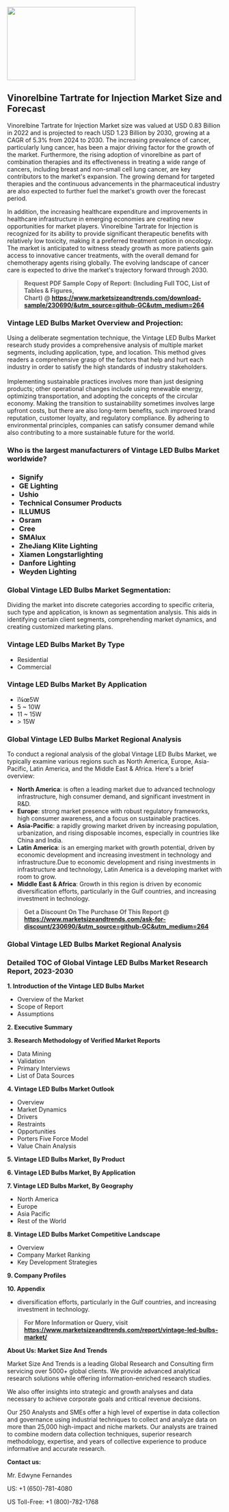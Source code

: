 <p><img class="alignnone size-medium wp-image-20088" src="https://ffe5etoiles.com/wp-content/uploads/2024/12/MST1-300x171.png" alt="" width="300" height="171" /></p><h2>Vinorelbine Tartrate for Injection Market Size and Forecast</h2><p>Vinorelbine Tartrate for Injection Market size was valued at USD 0.83 Billion in 2022 and is projected to reach USD 1.23 Billion by 2030, growing at a CAGR of 5.3% from 2024 to 2030. The increasing prevalence of cancer, particularly lung cancer, has been a major driving factor for the growth of the market. Furthermore, the rising adoption of vinorelbine as part of combination therapies and its effectiveness in treating a wide range of cancers, including breast and non-small cell lung cancer, are key contributors to the market's expansion. The growing demand for targeted therapies and the continuous advancements in the pharmaceutical industry are also expected to further fuel the market's growth over the forecast period.</p><p>In addition, the increasing healthcare expenditure and improvements in healthcare infrastructure in emerging economies are creating new opportunities for market players. Vinorelbine Tartrate for Injection is recognized for its ability to provide significant therapeutic benefits with relatively low toxicity, making it a preferred treatment option in oncology. The market is anticipated to witness steady growth as more patients gain access to innovative cancer treatments, with the overall demand for chemotherapy agents rising globally. The evolving landscape of cancer care is expected to drive the market's trajectory forward through 2030.</p></p><blockquote id="" class=""><strong>Request PDF Sample Copy of Report: (Including Full TOC, List of Tables &amp; Figures, Chart)&nbsp;@&nbsp;<strong><a href="https://www.marketsizeandtrends.com/download-sample/230690/&utm_source=github-GC&utm_medium=264" target="_blank">https://www.marketsizeandtrends.com/download-sample/230690/&utm_source=github-GC&utm_medium=264</a></strong></strong></blockquote><h3 id="" class="">Vintage LED Bulbs Market&nbsp;Overview and Projection:</h3><p id="" class="">Using a deliberate segmentation technique, the Vintage LED Bulbs Market research study provides a comprehensive analysis of multiple market segments, including application, type, and location. This method gives readers a comprehensive grasp of the factors that help and hurt each industry in order to satisfy the high standards of industry stakeholders. <br /> <br />Implementing sustainable practices involves more than just designing products; other operational changes include using renewable energy, optimizing transportation, and adopting the concepts of the circular economy. Making the transition to sustainability sometimes involves large upfront costs, but there are also long-term benefits, such improved brand reputation, customer loyalty, and regulatory compliance. By adhering to environmental principles, companies can satisfy consumer demand while also contributing to a more sustainable future for the world.</p><h3 id="" class="">Who is the largest manufacturers of&nbsp;Vintage LED Bulbs Market worldwide?</h3><h3 class=""><p><ul><li>Signify </li><li> GE Lighting </li><li> Ushio </li><li> Technical Consumer Products </li><li> ILLUMUS </li><li> Osram </li><li> Cree </li><li> SMAlux </li><li> ZheJiang Klite Lighting </li><li> Xiamen Longstarlighting </li><li> Danfore Lighting </li><li> Weyden Lighting</li></ul></p></h3><h3 id="" class="">Global&nbsp;Vintage LED Bulbs Market Segmentation:</h3><p id="" class="">Dividing the market into discrete categories according to specific criteria, such type and application, is known as segmentation analysis. This aids in identifying certain client segments, comprehending market dynamics, and creating customized marketing plans.</p><h3 id="" class="">Vintage LED Bulbs Market&nbsp;By Type</h3><p><p><ul><li>Residential</li><li> Commercial</p></li></ul></p></p><h3 id="" class="">Vintage LED Bulbs Market&nbsp;By Application</h3><p class=""><p><ul><li>ï¼œ5W</li><li> 5 ~ 10W</li><li> 11 ~ 15W</li><li> > 15W</li></ul></p></p><h3 id="" class="">Global Vintage LED Bulbs Market Regional Analysis</h3><p id="" class="">To conduct a regional analysis of the global Vintage LED Bulbs Market, we typically examine various regions such as North America, Europe, Asia-Pacific, Latin America, and the Middle East &amp; Africa. Here's a brief overview:</p><ul><li><strong>North America</strong>: is often a leading market due to advanced technology infrastructure, high consumer demand, and significant investment in R&amp;D.</li><li><strong>Europe</strong>: strong market presence with robust regulatory frameworks, high consumer awareness, and a focus on sustainable practices.</li><li><strong>Asia-Pacific</strong>: a rapidly growing market driven by increasing population, urbanization, and rising disposable incomes, especially in countries like China and India.</li><li><strong>Latin America</strong>: is an emerging market with growth potential, driven by economic development and increasing investment in technology and infrastructure.Due to economic development and rising investments in infrastructure and technology, Latin America is a developing market with room to grow.</li><li><strong>Middle East &amp; Africa</strong>: Growth in this region is driven by economic diversification efforts, particularly in the Gulf countries, and increasing investment in technology.</li></ul><blockquote id="" class=""><strong>Get a Discount On The Purchase Of This Report @ <strong><a href="https://www.marketsizeandtrends.com/ask-for-discount/230690/&utm_source=github-GC&utm_medium=264" target="_blank">https://www.marketsizeandtrends.com/ask-for-discount/230690/&utm_source=github-GC&utm_medium=264</a></strong></strong></blockquote><h3 id="" class="">Global Vintage LED Bulbs Market Regional Analysis</h3><h3 id="" class="">Detailed TOC of Global Vintage LED Bulbs Market Research Report, 2023-2030</h3><p id="" class=""><strong>1. Introduction of the Vintage LED Bulbs Market</strong></p><ul><li>Overview of the Market</li><li>Scope of Report</li><li>Assumptions</li></ul><p id="" class=""><strong>2. Executive Summary</strong></p><p id="" class=""><strong>3. Research Methodology of Verified Market Reports</strong></p><ul><li>Data Mining</li><li>Validation</li><li>Primary Interviews</li><li>List of Data Sources</li></ul><p id="" class=""><strong>4. Vintage LED Bulbs Market Outlook</strong></p><ul><li>Overview</li><li>Market Dynamics</li><li>Drivers</li><li>Restraints</li><li>Opportunities</li><li>Porters Five Force Model</li><li>Value Chain Analysis</li></ul><p id="" class=""><strong>5. Vintage LED Bulbs Market, By Product</strong></p><p id="" class=""><strong>6. Vintage LED Bulbs Market, By Application</strong></p><p id="" class=""><strong>7. Vintage LED Bulbs Market, By Geography</strong></p><ul><li>North America</li><li>Europe</li><li>Asia Pacific</li><li>Rest of the World</li></ul><p id="" class=""><strong>8. Vintage LED Bulbs Market Competitive Landscape</strong></p><ul><li>Overview</li><li>Company Market Ranking</li><li>Key Development Strategies</li></ul><p id="" class=""><strong>9. Company Profiles</strong></p><p id="" class=""><strong>10. Appendix</strong></p><ul><li>diversification efforts, particularly in the Gulf countries, and increasing investment in technology.</li></ul><blockquote id="" class=""><strong>For More Information or Query, visit <strong><strong><a href="https://www.marketsizeandtrends.com/report/vintage-led-bulbs-market/" target="_blank">https://www.marketsizeandtrends.com/report/vintage-led-bulbs-market/</a></strong></strong></strong></blockquote><p id="" class=""><strong>About Us: Market Size And Trends</strong></p><p id="" class="">Market Size And Trends is a leading Global Research and Consulting firm servicing over 5000+ global clients. We provide advanced analytical research solutions while offering information-enriched research studies.</p><p id="" class="">We also offer insights into strategic and growth analyses and data necessary to achieve corporate goals and critical revenue decisions.</p><p id="" class="">Our 250 Analysts and SMEs offer a high level of expertise in data collection and governance using industrial techniques to collect and analyze data on more than 25,000 high-impact and niche markets. Our analysts are trained to combine modern data collection techniques, superior research methodology, expertise, and years of collective experience to produce informative and accurate research.</p><p id="" class=""><strong>Contact us:</strong></p><p id="" class="">Mr. Edwyne Fernandes</p><p id="" class="">US: +1 (650)-781-4080</p><p id="" class="">US Toll-Free: +1 (800)-782-1768</p>
